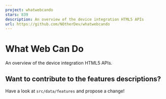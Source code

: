 ```yaml
---
project: whatwebcando
stars: 839
description: An overview of the device integration HTML5 APIs
url: https://github.com/NOtherDev/whatwebcando
---
```


What Web Can Do
===============

An overview of the device integration HTML5 APIs.

Want to contribute to the features descriptions?
------------------------------------------------

Have a look at `src/data/features` and propose a change!
